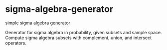 # sigma-algebra-generator
simple sigma algebra generator

Generator for sigma algebra in probability, given subsets and sample space.
Compute sigma algebra subsets with complement, union, and intersect operators.
